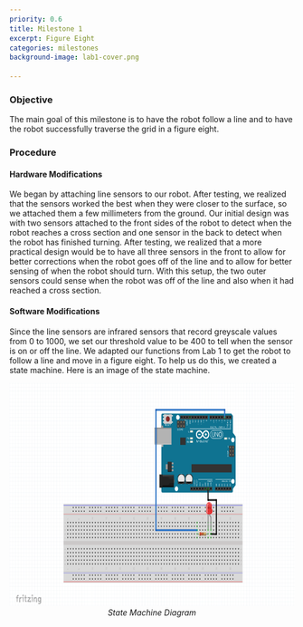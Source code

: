 ```yaml
---
priority: 0.6
title: Milestone 1
excerpt: Figure Eight
categories: milestones
background-image: lab1-cover.png

---
```


### Objective
The main goal of this milestone is to have the robot follow a line and to have the robot successfully traverse the grid in a figure eight.

### Procedure

#### Hardware Modifications
We began by attaching line sensors to our robot. After testing, we realized that the sensors worked the best when they were closer to the surface, so we attached them a few millimeters from the ground. Our initial design was with two sensors attached to the front sides of the robot to detect when the robot reaches a cross section and one sensor in the back to detect when the robot has finished turning. After testing, we realized that a more practical design would be to have all three sensors in the front to allow for better corrections when the robot goes off of the line and to allow for better sensing of when the robot should turn. With this setup, the two outer sensors could sense when the robot was off of the line and also when it had reached a cross section. 

#### Software Modifications
Since the line sensors are infrared sensors that record greyscale values from 0 to 1000, we set our threshold value to be 400 to tell when the sensor is on or off the line. We adapted our functions from Lab 1 to get the robot to follow a line and move in a figure eight. To help us do this, we created a state machine. Here is an image of the state machine. 

<p align="center">
  <img src="/images/lab1_blink.jpg" width="700px" height="394px"/><br/>
  <i>State Machine Diagram</i>
</p>
